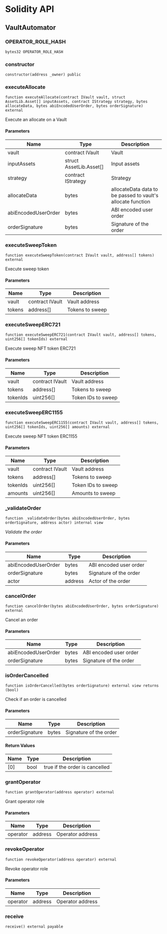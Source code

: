 # Solidity API

## VaultAutomator

### OPERATOR_ROLE_HASH

```solidity
bytes32 OPERATOR_ROLE_HASH
```

### constructor

```solidity
constructor(address _owner) public
```

### executeAllocate

```solidity
function executeAllocate(contract IVault vault, struct AssetLib.Asset[] inputAssets, contract IStrategy strategy, bytes allocateData, bytes abiEncodedUserOrder, bytes orderSignature) external
```

Execute an allocate on a Vault

#### Parameters

| Name | Type | Description |
| ---- | ---- | ----------- |
| vault | contract IVault | Vault |
| inputAssets | struct AssetLib.Asset[] | Input assets |
| strategy | contract IStrategy | Strategy |
| allocateData | bytes | allocateData data to be passed to vault's allocate function |
| abiEncodedUserOrder | bytes | ABI encoded user order |
| orderSignature | bytes | Signature of the order |

### executeSweepToken

```solidity
function executeSweepToken(contract IVault vault, address[] tokens) external
```

Execute sweep token

#### Parameters

| Name | Type | Description |
| ---- | ---- | ----------- |
| vault | contract IVault | Vault address |
| tokens | address[] | Tokens to sweep |

### executeSweepERC721

```solidity
function executeSweepERC721(contract IVault vault, address[] tokens, uint256[] tokenIds) external
```

Execute sweep NFT token ERC721

#### Parameters

| Name | Type | Description |
| ---- | ---- | ----------- |
| vault | contract IVault | Vault address |
| tokens | address[] | Tokens to sweep |
| tokenIds | uint256[] | Token IDs to sweep |

### executeSweepERC1155

```solidity
function executeSweepERC1155(contract IVault vault, address[] tokens, uint256[] tokenIds, uint256[] amounts) external
```

Execute sweep NFT token ERC1155

#### Parameters

| Name | Type | Description |
| ---- | ---- | ----------- |
| vault | contract IVault | Vault address |
| tokens | address[] | Tokens to sweep |
| tokenIds | uint256[] | Token IDs to sweep |
| amounts | uint256[] | Amounts to sweep |

### _validateOrder

```solidity
function _validateOrder(bytes abiEncodedUserOrder, bytes orderSignature, address actor) internal view
```

_Validate the order_

#### Parameters

| Name | Type | Description |
| ---- | ---- | ----------- |
| abiEncodedUserOrder | bytes | ABI encoded user order |
| orderSignature | bytes | Signature of the order |
| actor | address | Actor of the order |

### cancelOrder

```solidity
function cancelOrder(bytes abiEncodedUserOrder, bytes orderSignature) external
```

Cancel an order

#### Parameters

| Name | Type | Description |
| ---- | ---- | ----------- |
| abiEncodedUserOrder | bytes | ABI encoded user order |
| orderSignature | bytes | Signature of the order |

### isOrderCancelled

```solidity
function isOrderCancelled(bytes orderSignature) external view returns (bool)
```

Check if an order is cancelled

#### Parameters

| Name | Type | Description |
| ---- | ---- | ----------- |
| orderSignature | bytes | Signature of the order |

#### Return Values

| Name | Type | Description |
| ---- | ---- | ----------- |
| [0] | bool | true if the order is cancelled |

### grantOperator

```solidity
function grantOperator(address operator) external
```

Grant operator role

#### Parameters

| Name | Type | Description |
| ---- | ---- | ----------- |
| operator | address | Operator address |

### revokeOperator

```solidity
function revokeOperator(address operator) external
```

Revoke operator role

#### Parameters

| Name | Type | Description |
| ---- | ---- | ----------- |
| operator | address | Operator address |

### receive

```solidity
receive() external payable
```

